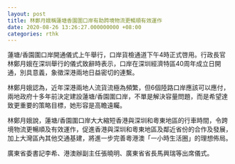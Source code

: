 ```yaml
---
layout: post
title: 林鄭月娥稱蓮塘香園圍口岸有助跨境物流更暢順有效運作
date: 2020-08-26 13:26:27.000000000 +08:00
categories: rthk
---
```


蓮塘/香園圍口岸開通儀式上午舉行，口岸貨檢通道下午4時正式啓用。行政長官林鄭月娥在深圳舉行的儀式致辭時表示，口岸在深圳經濟特區40周年成立日開通，別具意義，象徵深港兩地日益密切的連繫。

林鄭月娥認為，近年深港兩地人流貨流極為頻繁，但6個陸路口岸應該可以應付，兩地政府十多年前決定建設蓮塘/香園圍口岸，不單是解決容量問題，而是希望達致更重要的策略目標，她形容是高瞻遠矚。

林鄭月娥說，蓮塘/香園圍口岸大大縮短香港與深圳和粵東地區的行車時間，令跨境物流更暢順及有效運作，促進香港與深圳和粵東地區及鄰近省份的合作及發展，加上大灣區內其他交通基建，將進一步完善粵港澳「一小時生活圈」的理想佈局。

廣東省委書記李希、港澳辦副主任張曉明、廣東省省長馬興瑞等出席儀式。
